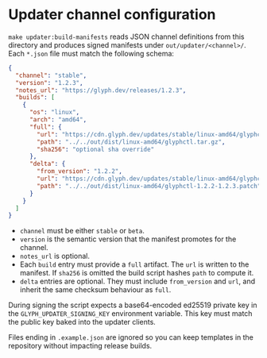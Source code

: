 # Updater channel configuration

`make updater:build-manifests` reads JSON channel definitions from this
directory and produces signed manifests under `out/updater/<channel>/`. Each
`*.json` file must match the following schema:

```json
{
  "channel": "stable",
  "version": "1.2.3",
  "notes_url": "https://glyph.dev/releases/1.2.3",
  "builds": [
    {
      "os": "linux",
      "arch": "amd64",
      "full": {
        "url": "https://cdn.glyph.dev/updates/stable/linux-amd64/glyphctl.tar.gz",
        "path": "../../out/dist/linux-amd64/glyphctl.tar.gz",
        "sha256": "optional sha override"
      },
      "delta": {
        "from_version": "1.2.2",
        "url": "https://cdn.glyph.dev/updates/stable/linux-amd64/glyphctl-1.2.2-1.2.3.patch",
        "path": "../../out/dist/linux-amd64/glyphctl-1.2.2-1.2.3.patch"
      }
    }
  ]
}
```

- `channel` must be either `stable` or `beta`.
- `version` is the semantic version that the manifest promotes for the channel.
- `notes_url` is optional.
- Each `build` entry must provide a `full` artifact. The `url` is written to the
  manifest. If `sha256` is omitted the build script hashes `path` to compute it.
- `delta` entries are optional. They must include `from_version` and `url`, and
  inherit the same checksum behaviour as `full`.

During signing the script expects a base64-encoded ed25519 private key in the
`GLYPH_UPDATER_SIGNING_KEY` environment variable. This key must match the public
key baked into the updater clients.

Files ending in `.example.json` are ignored so you can keep templates in the
repository without impacting release builds.
